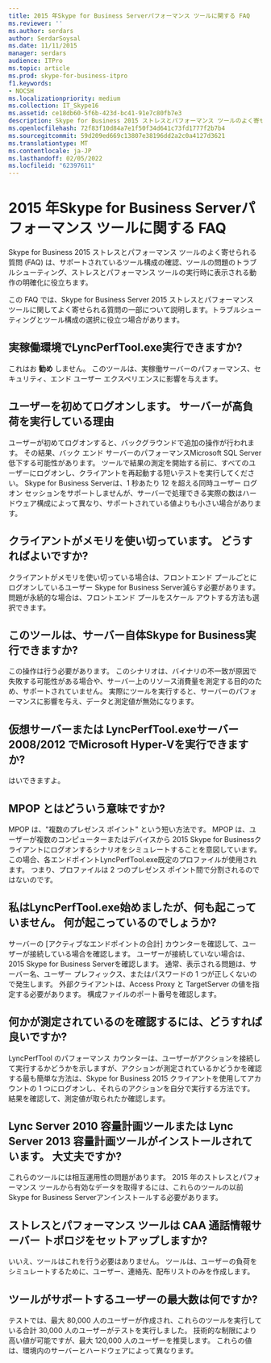```yaml
---
title: 2015 年Skype for Business Serverパフォーマンス ツールに関する FAQ
ms.reviewer: ''
ms.author: serdars
author: SerdarSoysal
ms.date: 11/11/2015
manager: serdars
audience: ITPro
ms.topic: article
ms.prod: skype-for-business-itpro
f1.keywords:
- NOCSH
ms.localizationpriority: medium
ms.collection: IT_Skype16
ms.assetid: ce18db60-5f6b-423d-bc41-91e7c80fb7e3
description: Skype for Business 2015 ストレスとパフォーマンス ツールのよく寄せられる質問 (FAQ) は、サポートされているツール構成の確認、ツールの問題のトラブルシューティング、ストレスとパフォーマンス ツールの実行時に表示される動作の明確化に役立ちます。
ms.openlocfilehash: 72f83f10d84a7e1f50f34d641c73fd1777f2b7b4
ms.sourcegitcommit: 59d209ed669c13807e38196dd2a2c0a4127d3621
ms.translationtype: MT
ms.contentlocale: ja-JP
ms.lasthandoff: 02/05/2022
ms.locfileid: "62397611"
---
```

# <a name="faq-for-the-skype-for-business-server-2015-stress-and-performance-tool"></a>2015 年Skype for Business Serverパフォーマンス ツールに関する FAQ
 
Skype for Business 2015 ストレスとパフォーマンス ツールのよく寄せられる質問 (FAQ) は、サポートされているツール構成の確認、ツールの問題のトラブルシューティング、ストレスとパフォーマンス ツールの実行時に表示される動作の明確化に役立ちます。
  
 この FAQ では、Skype for Business Server 2015 ストレスとパフォーマンス ツールに関してよく寄せられる質問の一部について説明します。トラブルシューティングとツール構成の選択に役立つ場合があります。
  
## <a name="can-i-run-lyncperftoolexe-in-production"></a>実稼働環境でLyncPerfTool.exe実行できますか?

これはお **勧め** しません。 このツールは、実稼働サーバーのパフォーマンス、セキュリティ、エンド ユーザー エクスペリエンスに影響を与えます。
  
## <a name="im-logging-my-users-on-for-the-first-time-why-are-my-servers-running-a-high-load"></a>ユーザーを初めてログオンします。 サーバーが高負荷を実行している理由

ユーザーが初めてログオンすると、バックグラウンドで追加の操作が行われます。 その結果、バック エンド サーバーのパフォーマンスMicrosoft SQL Server低下する可能性があります。 ツールで結果の測定を開始する前に、すべてのユーザーにログオンし、クライアントを再起動する短いテストを実行してください。 Skype for Business Serverは、1 秒あたり 12 を超える同時ユーザー ログオン セッションをサポートしませんが、サーバーで処理できる実際の数はハードウェア構成によって異なり、サポートされている値よりも小さい場合があります。
  
## <a name="my-clients-are-running-out-of-memory-what-should-i-do"></a>クライアントがメモリを使い切っています。 どうすればよいですか?

クライアントがメモリを使い切っている場合は、フロントエンド プールごとにログオンしているユーザー Skype for Business Server減らす必要があります。 問題が永続的な場合は、フロントエンド プールをスケール アウトする方法も選択できます。
  
## <a name="can-i-run-this-tool-on-a-skype-for-business-server-itself"></a>このツールは、サーバー自体Skype for Business実行できますか?

この操作は行う必要があります。 このシナリオは、バイナリの不一致が原因で失敗する可能性がある場合や、サーバー上のリソース消費量を測定する目的のため、サポートされていません。 実際にツールを実行すると、サーバーのパフォーマンスに影響を与え、データと測定値が無効になります。
  
## <a name="can-i-run-lyncperftoolexe-on-a-virtual-server-or-on-microsoft-hyper-v-server-20082012"></a>仮想サーバーまたは LyncPerfTool.exeサーバー 2008/2012 でMicrosoft Hyper-Vを実行できますか?

はいできますよ。
  
## <a name="what-does-mpop-mean"></a>MPOP とはどういう意味ですか?

MPOP は、"複数のプレゼンス ポイント" という短い方法です。 MPOP は、ユーザーが複数のコンピューターまたはデバイスから 2015 Skype for Businessクライアントにログオンするシナリオをシミュレートすることを意図しています。 この場合、各エンドポイントLyncPerfTool.exe既定のプロファイルが使用されます。 つまり、プロファイルは 2 つのプレゼンス ポイント間で分割されるのではないのです。
  
## <a name="i-started-lyncperftoolexe-but-nothing-is-happening-whats-going-on"></a>私はLyncPerfTool.exe始めましたが、何も起こっていません。 何が起こっているのでしょうか?

サーバーの [アクティブなエンドポイントの合計] カウンターを確認して、ユーザーが接続している場合を確認します。 ユーザーが接続していない場合は、2015 Skype for Business Serverを確認します。 通常、表示される問題は、サーバー名、ユーザー プレフィックス、またはパスワードの 1 つが正しくないので発生します。 外部クライアントは、Access Proxy と TargetServer の値を指定する必要があります。 構成ファイルのポート番号を確認します。
  
## <a name="how-can-i-be-sure-that-something-is-being-measured"></a>何かが測定されているのを確認するには、どうすれば良いですか?

LyncPerfTool のパフォーマンス カウンターは、ユーザーがアクションを接続して実行するかどうかを示しますが、アクションが測定されているかどうかを確認する最も簡単な方法は、Skype for Business 2015 クライアントを使用してアカウントの 1 つにログオンし、それらのアクションを自分で実行する方法です。 結果を確認して、測定値が取られたか確認します。
  
## <a name="i-have-lync-server-2010-capacity-planning-tools-andor-lync-server-2013-capacity-planning-tools-installed-is-that-okay"></a>Lync Server 2010 容量計画ツールまたは Lync Server 2013 容量計画ツールがインストールされています。 大丈夫ですか?

 これらのツールには相互運用性の問題があります。 2015 年のストレスとパフォーマンス ツールから有効なデータを取得するには、これらのツールの以前Skype for Business Serverアンインストールする必要があります。
  
## <a name="will-the-stress-and-performance-tools-set-up-the-caa-call-information-server-topology"></a>ストレスとパフォーマンス ツールは CAA 通話情報サーバー トポロジをセットアップしますか?

いいえ、ツールはこれを行う必要はありません。 ツールは、ユーザーの負荷をシミュレートするために、ユーザー、連絡先、配布リストのみを作成します。
  
## <a name="what-is-the-maximum-number-of-users-that-the-tools-support"></a>ツールがサポートするユーザーの最大数は何ですか?

テストでは、最大 80,000 人のユーザーが作成され、これらのツールを実行している合計 30,000 人のユーザーがテストを実行しました。 技術的な制限により高い値が可能ですが、最大 120,000 人のユーザーを推奨します。 これらの値は、環境内のサーバーとハードウェアによって異なります。
  

